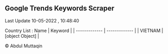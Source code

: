 

## Google Trends Keywords Scraper 
 
Last Update 10-05-2022 , 10:48:40

Country List :
 Name  | Keyword |
| ------------- | ------------- |
| VIETNAM | [object Object] |



© Abdul Muttaqin 
